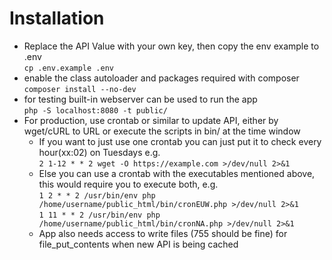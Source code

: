 # Installation

- Replace the API Value with your own key, then copy the env example to .env  \
`cp .env.example .env`
- enable the class autoloader and packages required with composer \
  `composer install --no-dev`
- for testing built-in webserver can be used to run the app \
  `php -S localhost:8080 -t public/`
 - For production, use crontab or similar to update API, either by wget/cURL 
  to URL or execute the scripts in bin/ at the time window
    * If you want to just use one crontab you can just put it to check every hour(xx:02) on Tuesdays e.g. \
    `2 1-12 * * 2 wget -O https://example.com >/dev/null 2>&1` 
    * Else you can use a crontab with the executables mentioned above, this would require you to execute both, e.g. \
    `1 2 * * 2 /usr/bin/env php /home/username/public_html/bin/cronEUW.php >/dev/null 2>&1` \
    `1 11 * * 2 /usr/bin/env php /home/username/public_html/bin/cronNA.php >/dev/null 2>&1`
     * App also needs access to write files (755 should be fine) for file_put_contents when new API is being cached